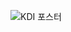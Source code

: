 ![KDI 포스터](https://github.com/사용자명/KDI-data-journalism-project/blob/main/KDI%20%ED%8F%AC%EC%8A%A4%ED%84%B0.png?raw=true)

